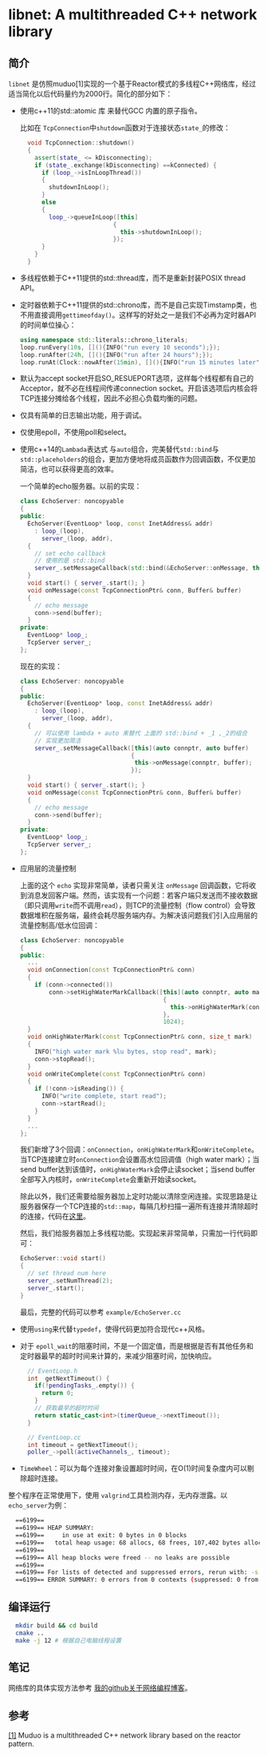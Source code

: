 # libnet: A multithreaded C++ network library

## 简介

`libnet` 是仿照muduo[1]实现的一个基于Reactor模式的多线程C++网络库，经过适当简化以后代码量约为2000行。简化的部分如下：
- 使用c++11的std::atomic 库 来替代GCC 内置的原子指令。

  比如在 `TcpConnection`中`shutdown`函数对于连接状态`state_`的修改：
  ```cpp
    void TcpConnection::shutdown()
    {
      assert(state_ <= kDisconnecting);
      if (state_.exchange(kDisconnecting) ==kConnected) {
        if (loop_->isInLoopThread())
        {
          shutdownInLoop();
        }
        else 
        {
          loop_->queueInLoop([this]
                            { 
                              this->shutdownInLoop();
                            });
        }
      }
    }
  ```
- 多线程依赖于C++11提供的std::thread库，而不是重新封装POSIX thread API。

- 定时器依赖于C++11提供的std::chrono库，而不是自己实现Timstamp类，也不用直接调用`gettimeofday()`。这样写的好处之一是我们不必再为定时器API的时间单位操心：

  ```c++
  using namespace std::literals::chrono_literals;
  loop.runEvery(10s, [](){INFO("run every 10 seconds");});
  loop.runAfter(24h, [](){INFO("run after 24 hours");});
  loop.runAt(Clock::nowAfter(15min), [](){INFO("run 15 minutes later");});
  ```

- 默认为accept socket开启SO_RESUEPORT选项，这样每个线程都有自己的Acceptor，就不必在线程间传递connection socket。开启该选项后内核会将TCP连接分摊给各个线程，因此不必担心负载均衡的问题。

- 仅具有简单的日志输出功能，用于调试。

- 仅使用epoll，不使用poll和select。

- 使用c++14的`Lambada`表达式 与`auto`组合，完美替代`std::bind`与`std::placeholders`的组合，更加方便地将成员函数作为回调函数，不仅更加简洁，也可以获得更高的效率。

  一个简单的echo服务器。以前的实现：

  ```C++
  class EchoServer: noncopyable
  {
  public:
    EchoServer(EventLoop* loop, const InetAddress& addr)
      : loop_(loop),
        server_(loop, addr),
    {
      // set echo callback
      // 使用的是 std::bind
      server_.setMessageCallback(std::bind(&EchoServer::onMessage, this, _1, _2));
    }
    void start() { server_.start(); }
    void onMessage(const TcpConnectionPtr& conn, Buffer& buffer)
    {
      // echo message
      conn->send(buffer);
    }
  private:
    EventLoop* loop_;
    TcpServer server_;
  };
  ```
  现在的实现：
  ```cpp
  class EchoServer: noncopyable
  {
  public:
    EchoServer(EventLoop* loop, const InetAddress& addr)
      : loop_(loop),
        server_(loop, addr),
    {
      // 可以使用 lambda + auto 来替代 上面的 std::bind + _1 ,_2的组合
      // 实现更加简洁
      server_.setMessageCallback([this](auto connptr, auto buffer)
                                 { 
                                  this->onMessage(connptr, buffer);
                                 });
    }
    void start() { server_.start(); }
    void onMessage(const TcpConnectionPtr& conn, Buffer& buffer)
    {
      // echo message
      conn->send(buffer);
    }
  private:
    EventLoop* loop_;
    TcpServer server_;
  };
  ```
- 应用层的流量控制

  上面的这个 `echo` 实现非常简单，读者只需关注 `onMessage` 回调函数，它将收到消息发回客户端。然而，该实现有一个问题：若客户端只发送而不接收数据（即只调用`write`而不调用`read`），则TCP的流量控制（flow control）会导致数据堆积在服务端，最终会耗尽服务端内存。为解决该问题我们引入应用层的流量控制高/低水位回调：

  ```c++
  class EchoServer: noncopyable
  {
  public:
    ...
    void onConnection(const TcpConnectionPtr& conn)
    {
      if (conn->connected())
          conn->setHighWaterMarkCallback([this](auto connptr, auto mark)
                                          {
                                            this->onHighWaterMark(connptr, mark);
                                          },
                                          1024);
    }
    void onHighWaterMark(const TcpConnectionPtr& conn, size_t mark)
    {
      INFO("high water mark %lu bytes, stop read", mark);
      conn->stopRead();
    }
    void onWriteComplete(const TcpConnectionPtr& conn)
    {
      if (!conn->isReading()) {
        INFO("write complete, start read");
        conn->startRead();
      }
    }
    ...
  };
  ```

  我们新增了3个回调：`onConnection`，`onHighWaterMark`和`onWriteComplete`。当TCP连接建立时`onConnection`会设置高水位回调值（high water mark）；当send buffer达到该值时，`onHighWaterMark`会停止读socket；当send buffer全部写入内核时，`onWriteComplete`会重新开始读socket。

  除此以外，我们还需要给服务器加上定时功能以清除空闲连接。实现思路是让服务器保存一个TCP连接的`std::map`，每隔几秒扫描一遍所有连接并清除超时的连接，代码在[这里](./example/EchoServer.cc)。

  然后，我们给服务器加上多线程功能。实现起来非常简单，只需加一行代码即可：

  ```c++
  EchoServer::void start()
  {
    // set thread num here
    server_.setNumThread(2);
    server_.start();
  }
  ```

  最后，完整的代码可以参考 `example/EchoServer.cc`

- 使用`using`来代替`typedef`，使得代码更加符合现代c++风格。

- 对于 `epoll_wait`的阻塞时间，不是一个固定值，而是根据是否有其他任务和定时器最早的超时时间来计算的，来减少阻塞时间，加快响应。
  ```cpp
    // EventLoop.h
    int  getNextTimeout() { 
      if(!pendingTasks_.empty()) { 
        return 0;
      } 
      // 获取最早的超时时间
      return static_cast<int>(timerQueue_->nextTimeout());
    }

    // EventLoop.cc
    int timeout = getNextTimeout();
    poller_->poll(activeChannels_, timeout);
  ```
- `TimeWheel`：可以为每个连接对象设置超时时间，在O(1)时间复杂度内可以剔除超时连接。

整个程序在正常使用下，使用 `valgrind`工具检测内存，无内存泄露。以`echo_server`为例：
  ```bash
    ==6199== 
    ==6199== HEAP SUMMARY:
    ==6199==     in use at exit: 0 bytes in 0 blocks
    ==6199==   total heap usage: 68 allocs, 68 frees, 107,402 bytes allocated
    ==6199== 
    ==6199== All heap blocks were freed -- no leaks are possible
    ==6199== 
    ==6199== For lists of detected and suppressed errors, rerun with: -s
    ==6199== ERROR SUMMARY: 0 errors from 0 contexts (suppressed: 0 from 0)
  ```
## 编译运行

```bash
  mkdir build && cd build
  cmake ..
  make -j 12 # 根据自己电脑线程设置
```

## 笔记

网络库的具体实现方法参考 [我的github关于网络编程博客](https://github.com/szza/LearningNote/tree/master/8.%E5%BC%80%E6%BA%90%E9%A1%B9%E7%9B%AE)。

## 参考

[[1]](https://github.com/chenshuo/muduo) Muduo is a multithreaded C++ network library based on the reactor pattern.